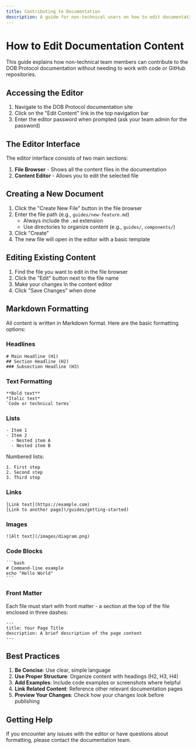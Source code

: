 ```yaml
---
title: Contributing to Documentation
description: A guide for non-technical users on how to edit documentation content
---
```


# How to Edit Documentation Content

This guide explains how non-technical team members can contribute to the DOB Protocol documentation without needing to work with code or GitHub repositories.

## Accessing the Editor

1. Navigate to the DOB Protocol documentation site
2. Click on the "Edit Content" link in the top navigation bar
3. Enter the editor password when prompted (ask your team admin for the password)

## The Editor Interface

The editor interface consists of two main sections:

1. **File Browser** - Shows all the content files in the documentation
2. **Content Editor** - Allows you to edit the selected file

## Creating a New Document

1. Click the "Create New File" button in the file browser
2. Enter the file path (e.g., `guides/new-feature.md`)
   - Always include the `.md` extension
   - Use directories to organize content (e.g., `guides/`, `components/`)
3. Click "Create"
4. The new file will open in the editor with a basic template

## Editing Existing Content

1. Find the file you want to edit in the file browser
2. Click the "Edit" button next to the file name
3. Make your changes in the content editor
4. Click "Save Changes" when done

## Markdown Formatting

All content is written in Markdown format. Here are the basic formatting options:

### Headlines

```
# Main Headline (H1)
## Section Headline (H2)
### Subsection Headline (H3)
```

### Text Formatting

```
**Bold text**
*Italic text*
`Code or technical terms`
```

### Lists

```
- Item 1
- Item 2
  - Nested item A
  - Nested item B
```

Numbered lists:

```
1. First step
2. Second step
3. Third step
```

### Links

```
[Link text](https://example.com)
[Link to another page](/guides/getting-started)
```

### Images

```
![Alt text](/images/diagram.png)
```

### Code Blocks

````
​```bash
# Command-line example
echo "Hello World"
​```
````

### Front Matter

Each file must start with front matter - a section at the top of the file enclosed in three dashes:

```
---
title: Your Page Title
description: A brief description of the page content
---
```

## Best Practices

1. **Be Concise**: Use clear, simple language
2. **Use Proper Structure**: Organize content with headings (H2, H3, H4)
3. **Add Examples**: Include code examples or screenshots where helpful
4. **Link Related Content**: Reference other relevant documentation pages
5. **Preview Your Changes**: Check how your changes look before publishing

## Getting Help

If you encounter any issues with the editor or have questions about formatting, please contact the documentation team.

